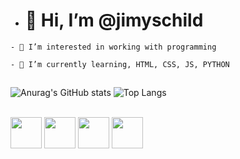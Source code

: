 - # 👋 Hi, I’m @jimyschild

```- 👀 I’m interested in working with programming```

```- 🌱 I’m currently learning, HTML, CSS, JS, PYTHON```
##

  ![Anurag's GitHub stats](https://github-readme-stats.vercel.app/api?username=jimyschild&show_icons=true&theme=merko&hide-rank=true)
  ![Top Langs](https://github-readme-stats.vercel.app/api/top-langs/?username=jimyschild&layout=compact&theme=dark)
 

<div style="display: inline_block"><br>
  <img height="50em" src="https://cdn.jsdelivr.net/gh/devicons/devicon/icons/html5/html5-original.svg"/>
  <img height="50em" src="https://cdn.jsdelivr.net/gh/devicons/devicon/icons/css3/css3-original.svg" />
  <img height="50em" src="https://cdn.jsdelivr.net/gh/devicons/devicon/icons/javascript/javascript-original.svg" />
  <img height="50em" src="https://cdn.jsdelivr.net/gh/devicons/devicon/icons/python/python-original.svg" />
  </div>
